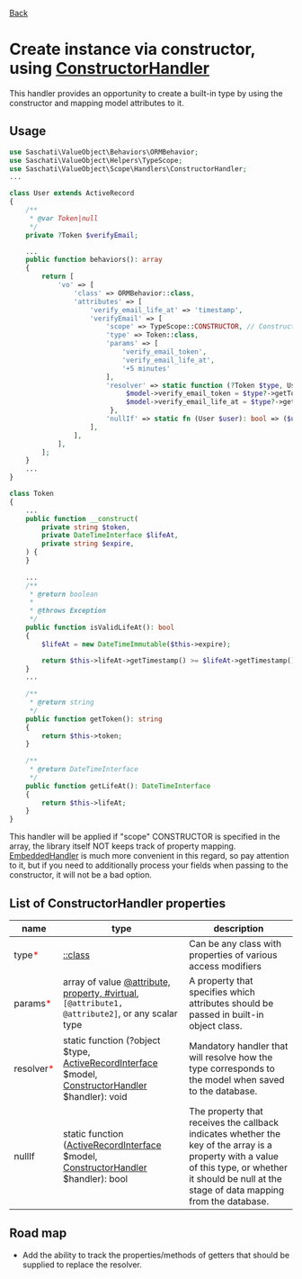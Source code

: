 [Back](../README.md)

Create instance via constructor, using [ConstructorHandler](../src/Scope/Handlers/ConstructorHandler.php)
================================================
This handler provides an opportunity to create a built-in type by using the constructor and mapping model attributes to it.

Usage
-----
```php
use Saschati\ValueObject\Behaviors\ORMBehavior;
use Saschati\ValueObject\Helpers\TypeScope;
use Saschati\ValueObject\Scope\Handlers\ConstructorHandler;
...

class User extends ActiveRecord
{    
    /**
     * @var Token|null 
     */
    private ?Token $verifyEmail;

    ...
    public function behaviors(): array
    {
        return [
            'vo' => [
                'class' => ORMBehavior::class,
                'attributes' => [
                    'verify_email_life_at' => 'timestamp',
                    'verifyEmail' => [
                        'scope' => TypeScope::CONSTRUCTOR, // ConstructorHandler::class
                        'type' => Token::class,
                        'params' => [
                            'verify_email_token',
                            'verify_email_life_at',
                            '+5 minutes'
                        ],
                        'resolver' => static function (?Token $type, User $user, ConstructorHandler $handler) {
                             $model->verify_email_token = $type?->getToken();
                             $model->verify_email_life_at = $type?->getLifeAt();
                         },
                        'nullIf' => static fn (User $user): bool => ($user->verify_email_token === null)
                    ],
                ],
            ],
        ];
    }
    ...
}

class Token
{
    ...
    public function __construct(
        private string $token,
        private DateTimeInterface $lifeAt,
        private string $expire,
    ) {
    }
    
    ...
    /**
     * @return boolean
     *
     * @throws Exception
     */
    public function isValidLifeAt(): bool
    {
        $lifeAt = new DateTimeImmutable($this->expire);

        return $this->lifeAt->getTimestamp() >= $lifeAt->getTimestamp();
    }
    ...
    
    /**
     * @return string
     */
    public function getToken(): string
    {
        return $this->token;
    }
    
    /**
     * @return DateTimeInterface
     */
    public function getLifeAt(): DateTimeInterface
    {
        return $this->lifeAt;
    }
}

```

This handler will be applied if "scope" CONSTRUCTOR is specified in the array,
the library itself NOT keeps track of property mapping.
[EmbeddedHandler](embedded.md) is much more convenient in this regard, so pay attention to it, but if you need to additionally
process your fields when passing to the constructor, it will not be a bad option.

List of ConstructorHandler properties
--------------
| name                                     | type                                                                                                                                                                                                                      | description                                                                                                                                                                                          |
|------------------------------------------|---------------------------------------------------------------------------------------------------------------------------------------------------------------------------------------------------------------------------|------------------------------------------------------------------------------------------------------------------------------------------------------------------------------------------------------|
| type<span style="color:red">*</span>     | [::class](https://www.php.net/manual/en/language.oop5.basic.php#language.oop5.basic.class.class)                                                                                                                          | Can be any class with properties of various access modifiers                                                                                                                                         |
| params<span style="color:red">*</span>   | array of value [@attribute, property, #virtual](../README.md#main-property), `[@attribute1, @attribute2]`, or any scalar type                                                                                             | A property that specifies which attributes should be passed in built-in object class.                                                                                                                |
| resolver<span style="color:red">*</span> | static function (?object $type, [ActiveRecordInterface](https://www.yiiframework.com/doc/api/2.0/yii-db-activerecordinterface) $model, [ConstructorHandler](../src/Scope/Handlers/ConstructorHandler.php) $handler): void | Mandatory handler that will resolve how the type corresponds to the model when saved to the database.                                                                                                |
| nullIf                                   | static function ([ActiveRecordInterface](https://www.yiiframework.com/doc/api/2.0/yii-db-activerecordinterface) $model, [ConstructorHandler](../src/Scope/Handlers/ConstructorHandler.php) $handler): bool                | The property that receives the callback indicates whether the key of the array is a property with a value of this type, or whether it should be null at the stage of data mapping from the database. |

Road map
--------------
- Add the ability to track the properties/methods of getters that should be supplied to replace the resolver.